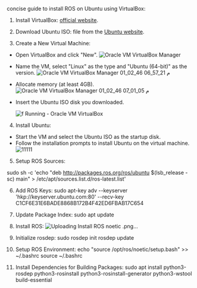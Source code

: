 concise guide to install ROS on Ubuntu using VirtualBox:


1. Install VirtualBox: [official website](https://www.virtualbox.org/).

2. Download Ubuntu ISO: file from the [Ubuntu website](https://ubuntu.com/download/desktop).

3. Create a New Virtual Machine:
- Open VirtualBox and click "New".
  ![Oracle VM VirtualBox Manager ](https://github.com/user-attachments/assets/0db60ac6-9934-4aed-8a98-074a469d7c8c)

- Name the VM, select "Linux" as the type and "Ubuntu (64-bit)" as the version.
  ![Oracle VM VirtualBox Manager 01_02_46 06_57_21 م](https://github.com/user-attachments/assets/e3ea251e-ff98-41db-afb9-7d01fd052fd9)

- Allocate memory (at least 4GB).
  ![Oracle VM VirtualBox Manager 01_02_46 07_01_05 م](https://github.com/user-attachments/assets/b0f845b1-038e-4900-8368-aa25a9080e13)

- Insert the Ubuntu ISO disk you downloaded.
  
  ![f  Running  - Oracle VM VirtualBox ](https://github.com/user-attachments/assets/e3078d80-5508-47f3-8182-6a5dc2b74483)


4. Install Ubuntu:
- Start the VM and select the Ubuntu ISO as the startup disk.
- Follow the installation prompts to install Ubuntu on the virtual machine.
![11111](https://github.com/user-attachments/assets/c337e0bf-dd74-44c8-88f5-9fda654b32b3)


5. Setup ROS Sources:

sudo sh -c 'echo "deb http://packages.ros.org/ros/ubuntu $(lsb_release -sc) main" > /etc/apt/sources.list.d/ros-latest.list'    

6. Add ROS Keys: 
   sudo apt-key adv --keyserver 'hkp://keyserver.ubuntu.com:80' --recv-key C1CF6E31E6BADE8868B172B4F42ED6FBAB17C654
   

9. Update Package Index:
   sudo apt update
   

10. Install ROS:
   ![Uploading Install ROS noetic .png…]()
   

11. Initialize rosdep:
    sudo rosdep init
    rosdep update
    

12. Setup ROS Environment:
    echo "source /opt/ros/noetic/setup.bash" >> ~/.bashrc
    source ~/.bashrc
    
14. Install Dependencies for Building Packages:
    sudo apt install python3-rosdep python3-rosinstall python3-rosinstall-generator python3-wstool build-essential
    

